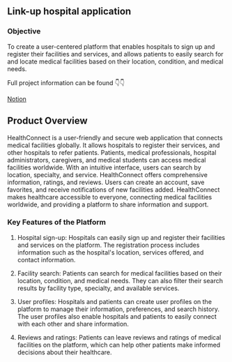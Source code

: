 ## Link-up hospital application

### Objective

To create a user-centered platform that enables hospitals to sign up and register their facilities and services, and allows patients to easily search for and locate medical facilities based on their location, condition, and medical needs.

Full project information can be found 👇👇

[Notion](https://bit.ly/3neDwQ4)

## Product Overview
HealthConnect is a user-friendly and secure web application that connects medical facilities globally. It allows hospitals to register their services, and other hospitals to refer patients. Patients, medical professionals, hospital administrators, caregivers, and medical students can access medical facilities worldwide. With an intuitive interface, users can search by location, specialty, and service. HealthConnect offers comprehensive information, ratings, and reviews. Users can create an account, save favorites, and receive notifications of new facilities added. HealthConnect makes healthcare accessible to everyone, connecting medical facilities worldwide, and providing a platform to share information and support.

### Key Features of the Platform

1. Hospital sign-up: Hospitals can easily sign up and register their facilities and services on the platform. The registration process includes information such as the hospital's location, services offered, and contact information.

2. Facility search: Patients can search for medical facilities based on their location, condition, and medical needs. They can also filter their search results by facility type, specialty, and available services.

3. User profiles: Hospitals and patients can create user profiles on the platform to manage their information, preferences, and search history. The user profiles also enable hospitals and patients to easily connect with each other and share information.

4. Reviews and ratings: Patients can leave reviews and ratings of medical facilities on the platform, which can help other patients make informed decisions about their healthcare.

